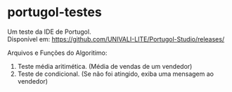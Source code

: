# portugol-testes
Um teste da IDE de Portugol.
<br>Disponível em: https://github.com/UNIVALI-LITE/Portugol-Studio/releases/

Arquivos e Funções do Algoritimo:
1. Teste média aritimética. (Média de vendas de um vendedor)
2. Teste de condicional. (Se não foi atingido, exiba uma mensagem ao vendedor)
